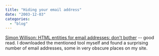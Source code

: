 ```yaml
---
title: "Hiding your email address"
date: "2003-12-03"
categories: 
  - "blog"
---
```


[Simon Willison: HTML entities for email addresses: don't bother](http://simon.incutio.com/archive/2003/12/02/entitiesDontWork "Simon Willison: HTML entities for email addresses: don't bother") -- good read. I downloaded the mentioned tool myself and found a surprising number of email addresses, some in very obscure places on my site.
